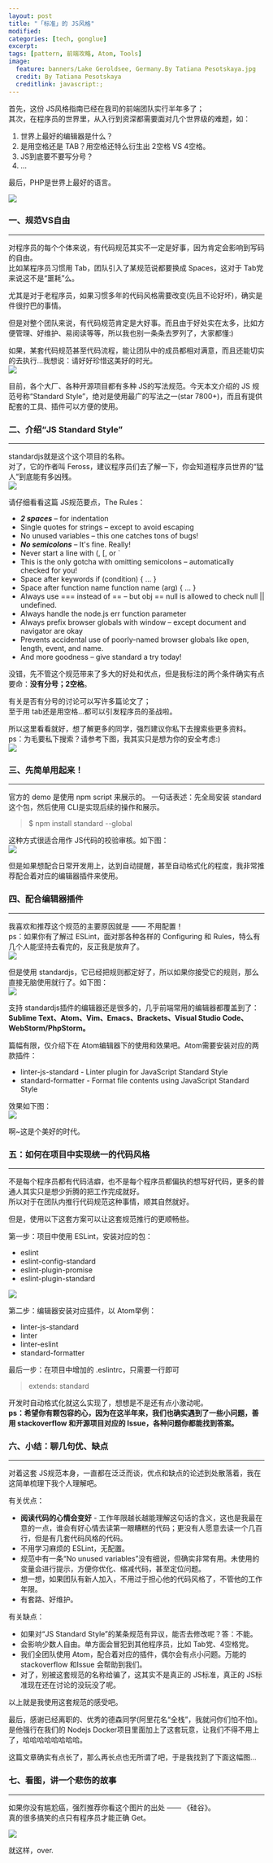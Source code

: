 ```yaml
---
layout: post
title: "「标准」的 JS风格"
modified:
categories: [tech, gonglue]
excerpt:
tags: [pattern, 前端攻略, Atom, Tools]
image:
  feature: banners/Lake Geroldsee, Germany.By Tatiana Pesotskaya.jpg
  credit: By Tatiana Pesotskaya
  creditlink: javascript:;
---
```


首先，这份 JS风格指南已经在我司的前端团队实行半年多了；  
其次，在程序员的世界里，从入行到资深都需要面对几个世界级的难题，如：

1. 世界上最好的编辑器是什么？
2. 是用空格还是 TAB？用空格还特么衍生出 2空格 VS 4空格。
3. JS到底要不要写分号？
4. ...

最后，PHP是世界上最好的语言。

![](http://www.fefork.com/images/em/xiaorentou/95.png)


### 一、规范VS自由
---

对程序员的每个个体来说，有代码规范其实不一定是好事，因为肯定会影响到写码的自由。  
比如某程序员习惯用 Tab，团队引入了某规范说都要换成 Spaces，这对于 Tab党来说这不是“噩耗”么。

尤其是对于老程序员，如果习惯多年的代码风格需要改变(先且不论好坏)，确实是件很拧巴的事情。

但是对整个团队来说，有代码规范肯定是大好事。而且由于好处实在太多，比如方便管理、好维护、易阅读等等，所以我也别一条条去罗列了，大家都懂:)

如果，某套代码规范甚至代码流程，能让团队中的成员都相对满意，而且还能切实的去执行...我想说：请好好珍惜这美好的时光。  
![](http://www.fefork.com/images/em/jinguanzhang/54.gif)

目前，各个大厂、各种开源项目都有多种 JS的写法规范。今天本文介绍的 JS 规范号称“Standard Style”，绝对是使用最广的写法之一(star 7800+)，而且有提供配套的工具、插件可以方便的使用。


### 二、介绍“JS Standard Style”
---

standardjs就是这个这个项目的名称。  
对了，它的作者叫 Feross，建议程序员们去了解一下，你会知道程序员世界的“猛人”到底能有多凶残。  
![](http://www.fefork.com/images/em/xiongmao/67.jpg)

请仔细看看这篇 JS规范要点，The Rules：

- ***2 spaces*** – for indentation
- Single quotes for strings – except to avoid escaping
- No unused variables – this one catches tons of bugs!
- ***No semicolons*** – It's fine. Really!
- Never start a line with (, [, or `
- This is the only gotcha with omitting semicolons – automatically checked for you!
- Space after keywords if (condition) { ... }
- Space after function name function name (arg) { ... }
- Always use === instead of == – but obj == null is allowed to check null || undefined.
- Always handle the node.js err function parameter
- Always prefix browser globals with window – except document and navigator are okay
- Prevents accidental use of poorly-named browser globals like open, length, event, and name.
- And more goodness – give standard a try today!

没错，先不管这个规范带来了多大的好处和优点，但是我标注的两个条件确实有点要命：**没有分号；2空格**。

有关是否有分号的讨论可以写许多篇论文了；  
至于用 tab还是用空格...都可以引发程序员的圣战啦。

所以这里看看就好，想了解更多的同学，强烈建议你私下去搜索些更多资料。ps：为毛要私下搜索？请参考下图，我其实只是想为你的安全考虑:)  
![](http://www.fefork.com/images/em/jinguanzhang/40.jpg)


### 三、先简单用起来！
---

官方的 demo 是使用 npm script 来展示的。
一句话表述：先全局安装  standard这个包，然后使用 CLI是实现后续的操作和展示。

> $ npm install standard --global

这种方式很适合用作 JS代码的校验审核。如下图：  
![](http://www.fefork.com/images/post/standardjs/s.png)

但是如果想配合日常开发用上，达到自动提醒，甚至自动格式化的程度，我非常推荐配合着对应的编辑器插件来使用。


### 四、配合编辑器插件
---

我喜欢和推荐这个规范的主要原因就是 —— 不用配置！  
ps：如果你有了解过 ESLint，面对那各种各样的 Configuring 和 Rules，特么有几个人能坚持去看完的，反正我是放弃了。  
![](http://www.fefork.com/images/em/xiaorentou/157.png)

但是使用 standardjs，它已经把规则都定好了，所以如果你接受它的规则，那么直接无脑使用就行了。如下图：  
![](http://www.fefork.com/images/post/standardjs/eslint.png)

支持 standardjs插件的编辑器还是很多的，几乎前端常用的编辑器都覆盖到了：  
  **Sublime Text、Atom、Vim、Emacs、Brackets、Visual Studio Code、WebStorm/PhpStorm。**

篇幅有限，仅介绍下在 Atom编辑器下的使用和效果吧。Atom需要安装对应的两款插件：

- linter-js-standard - Linter plugin for JavaScript Standard Style
- standard-formatter - Format file contents using JavaScript Standard Style

效果如下图：  
![](http://www.fefork.com/images/post/standardjs/standard-formatter.gif)

啊~这是个美好的时代。


### 五：如何在项目中实现统一的代码风格
---

不是每个程序员都有代码洁癖，也不是每个程序员都偏执的想写好代码，更多的普通人其实只是想少折腾的把工作完成就好。  
所以对于在团队内推行代码规范这种事情，顺其自然就好。

但是，使用以下这套方案可以让这套规范推行的更顺畅些。

第一步：项目中使用 ESLint，安装对应的包：

- eslint
- eslint-config-standard
- eslint-plugin-promise
- eslint-plugin-standard

![](http://www.fefork.com/images/post/standardjs/dev.png)

第二步：编辑器安装对应插件，以 Atom举例：

- linter-js-standard
- linter
- linter-eslint
- standard-formatter

最后一步：在项目中增加的 .eslintrc，只需要一行即可

> extends: standard

开发时自动格式化就这么实现了，想想是不是还有点小激动呢。  
**ps：希望你有颗包容的心，因为在这半年来，我们也确实遇到了一些小问题，善用 stackoverflow 和开源项目对应的 Issue，各种问题你都能找到答案。**


### 六、小结：聊几句优、缺点
---

对着这套 JS规范本身，一直都在泛泛而谈，优点和缺点的论述到处散落着，我在这简单梳理下我个人理解吧。

有关优点：

- **阅读代码的心情会变好** - 工作年限越长越能理解这句话的含义，这也是我最在意的一点，谁会有好心情去读第一眼糟糕的代码；更没有人愿意去读一个几百行，但是有几套代码风格的代码。
- 不用学习麻烦的 ESLint，无配置。
- 规范中有一条“No unused variables”没有细说，但确实非常有用。未使用的变量会进行提示，方便你优化、缩减代码，甚至定位问题。
- 想一想，如果团队有新人加入，不用过于担心他的代码风格了，不管他的工作年限。
- 有套路、好维护。

有关缺点：

- 如果对“JS Standard Style”的某条规范有异议，能否去修改呢？答：不能。
- 会影响少数人自由。单方面会冒犯到其他程序员，比如 Tab党、4空格党。
- 我们全团队使用 Atom，配合着对应的插件，偶尔会有点小问题。万能的 stackoverflow 和Issue 会帮助到我们。
- 对了，别被这套规范的名称给骗了，这其实不是真正的 JS标准，真正的 JS标准现在还在讨论的没玩没了呢。

以上就是我使用这套规范的感受吧。

最后，感谢已经离职的、优秀的德森同学(阿里花名“全栈”，我就问你们怕不怕)。是他强行在我们的 Nodejs Docker项目里面加上了这套玩意，让我们不得不用上了，哈哈哈哈哈哈哈哈。

这篇文章确实有点长了，那么再长点也无所谓了吧，于是我找到了下面这幅图...


### 七、看图，讲一个悲伤的故事
---

如果你没有尴尬癌，强烈推荐你看这个图片的出处 —— 《硅谷》。  
真的很多搞笑的点只有程序员才能正确 Get。

![](http://www.fefork.com/images/post/standardjs/space_vs_tab.jpg)

就这样，over.
